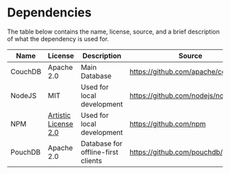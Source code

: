 # Dependencies

The table below contains the name, license, source, and a brief description of what the dependency is used for.

| Name | License | Description | Source |
| -- | -- | -- | -- |
| CouchDB | Apache 2.0 | Main Database | https://github.com/apache/couchdb
| NodeJS | MIT | Used for local development | https://github.com/nodejs/node
| NPM | [Artistic License 2.0](https://docs.npmjs.com/policies/npm-license) | Used for local development | https://github.com/npm
| PouchDB | Apache 2.0 | Database for offline-first clients | https://github.com/pouchdb/pouchdb
